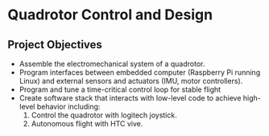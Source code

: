 # Quadrotor Control and Design
## Project Objectives
* Assemble the electromechanical system of a quadrotor.
* Program interfaces between embedded computer (Raspberry Pi running Linux) and external sensors and actuators (IMU, motor controllers).
* Program and tune a time-critical control loop for stable flight
* Create software stack that interacts with low-level code to achieve high-level behavior including:
  1. Control the quadrotor with logitech joystick.
  2. Autonomous flight with HTC vive.
